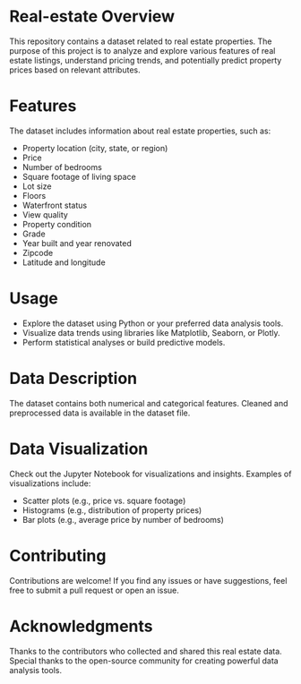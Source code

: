 # Real-estate Overview

This repository contains a dataset related to real estate properties. The purpose of this project is to analyze and explore various features of real estate listings, understand pricing trends, and potentially predict property prices based on relevant attributes.

# Features

The dataset includes information about real estate properties, such as:
- Property location (city, state, or region)
- Price
- Number of bedrooms
- Square footage of living space
- Lot size
- Floors
- Waterfront status
- View quality
- Property condition
- Grade
- Year built and year renovated
- Zipcode
- Latitude and longitude

# Usage

- Explore the dataset using Python or your preferred data analysis tools.
- Visualize data trends using libraries like Matplotlib, Seaborn, or Plotly.
- Perform statistical analyses or build predictive models.

# Data Description

The dataset contains both numerical and categorical features. Cleaned and preprocessed data is available in the dataset file.

# Data Visualization

Check out the Jupyter Notebook for visualizations and insights.
Examples of visualizations include:
- Scatter plots (e.g., price vs. square footage)
- Histograms (e.g., distribution of property prices)
- Bar plots (e.g., average price by number of bedrooms)

# Contributing

Contributions are welcome! If you find any issues or have suggestions, feel free to submit a pull request or open an issue.

# Acknowledgments

Thanks to the contributors who collected and shared this real estate data. Special thanks to the open-source community for creating powerful data analysis tools.
